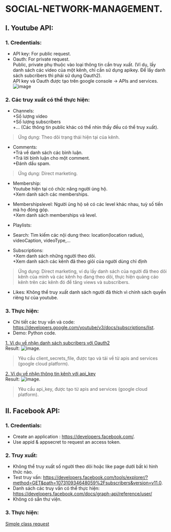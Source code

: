 # SOCIAL-NETWORK-MANAGEMENT.
## I.	Youtube API:
### 1.	Credentials:
-	API key: For public request. 
-	Oauth: For private request.  
Public, private phụ thuộc vào loại thông tin cần truy xuất. (Ví dụ, lấy danh sách các video của một kênh, chỉ cần sử dụng apikey. Để lấy danh sách subcribers thì phải sử dụng Oauth2).  
API key và Oauth được tạo trên google console -> APIs and services.  
![image](https://github.com/anewday1999/SOCIAL-NETWORK-MANAGEMENT./blob/main/youtubeAPI/Screenshot%202021-07-12%20at%2017.49.04.png)
### 2.	Các truy xuất có thể thực hiện:  
-	Channels:  
+Số lượng video  
+Số lượng subscribers  
+… (Các thông tin public khác có thể nhìn thấy đều có thể truy xuất).  
> Ứng dụng: Theo dõi trạng thái hiện tại của kênh.  
  
-	Comments:   
+Trả về danh sách các bình luận.  
+Trả lời bình luận cho một comment.  
+Đánh dấu spam.  
> Ứng dụng: Direct marketing.

-	Membership:  
Youtube hiện tại có chức năng người ủng hộ.  
+Xem danh sách các memberships.  

-	Membershipslevel:
Người ủng hộ sẽ có các level khác nhau, tuỳ số tiền mà họ đóng góp.  
+Xem danh sách memberships và level.  

-	Playlists:

-	Search:
Tìm kiếm các nội dung theo: location(location radius), videoCaption,  videoType,…

-	Subscriptions:  
+Xem danh sách những người theo dõi.  
+Xem danh sách các kênh đã theo giỏi của người dùng chỉ định
>Ứng dụng: Direct marketing, ví dụ lấy danh sách của người đã theo dõi kênh của mình và các kênh họ đang theo dõi, thực hiện quảng cáo kênh trên các kênh đó để tăng views và subscribers.

-	Likes: Không thể truy xuất danh sách người đã thích vì chính sách quyền riêng tư của youtube.
### 3. Thực hiện:
- Chi tiết các truy vấn và code: https://developers.google.com/youtube/v3/docs/subscriptions/list.  
- Demo: Python code.  
  
[1. Ví dụ về nhận danh sách subcribers với Oauth2](https://github.com/anewday1999/SOCIAL-NETWORK-MANAGEMENT./blob/main/youtubeAPI/oauth_example.py)  
Result: ![image](https://github.com/anewday1999/SOCIAL-NETWORK-MANAGEMENT./blob/main/youtubeAPI/Screenshot%202021-07-12%20at%2018.04.14.png). 
> Yêu cầu client_secrets_file, được tạo và tải về từ apis and services (google cloud platform).  
  
[2. Ví dụ về nhận thông tin kênh với api_key](https://github.com/anewday1999/SOCIAL-NETWORK-MANAGEMENT./blob/main/youtubeAPI/apikey.py)  
Result: ![image](https://github.com/anewday1999/SOCIAL-NETWORK-MANAGEMENT./blob/main/youtubeAPI/Screenshot%202021-07-12%20at%2018.05.26.png).  
> Yêu cầu api_key, được tạo từ apis and services (google cloud platform).  
  
## II.	Facebook API:
### 1. Credentials:
- Create an application : https://developers.facebook.com/.  
- Use appid & appsecret to request an access token.  
### 2. Truy xuất:
- Không thể truy xuất số người theo dõi hoặc like page dưới bất kì hình thức nào.  
- Test truy vấn: https://developers.facebook.com/tools/explorer/?method=GET&path=107310934648059%2Fsubscribers&version=v11.0.  
- Danh sách các truy vấn có thể thực hiện: https://developers.facebook.com/docs/graph-api/reference/user/  
- Không có sẵn thư viện.  
### 3.  Thực hiện:
[Simple class request](https://github.com/anewday1999/SOCIAL-NETWORK-MANAGEMENT/blob/main/facebookAPI/fb_api.py)  

